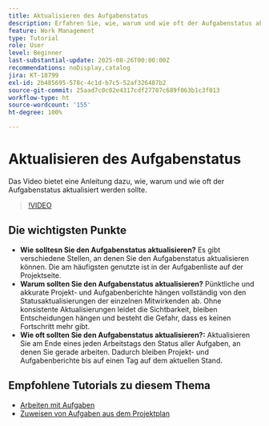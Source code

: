 ```yaml
---
title: Aktualisieren des Aufgabenstatus
description: Erfahren Sie, wie, warum und wie oft der Aufgabenstatus aktualisiert werden sollte.
feature: Work Management
type: Tutorial
role: User
level: Beginner
last-substantial-update: 2025-08-26T00:00:00Z
recommendations: noDisplay,catalog
jira: KT-18799
exl-id: 2b485695-578c-4c1d-b7c5-52af326487b2
source-git-commit: 25aad7c0c02e4317cdf27707c689f063b1c3f013
workflow-type: ht
source-wordcount: '155'
ht-degree: 100%

---
```


# Aktualisieren des Aufgabenstatus

Das Video bietet eine Anleitung dazu, wie, warum und wie oft der Aufgabenstatus aktualisiert werden sollte.

>[!VIDEO](https://video.tv.adobe.com/v/3471167/?quality=12&learn=on&enablevpops)

## Die wichtigsten Punkte

* **Wie solltesn Sie den Aufgabenstatus aktualisieren?** Es gibt verschiedene Stellen, an denen Sie den Aufgabenstatus aktualisieren können. Die am häufigsten genutzte ist in der Aufgabenliste auf der Projektseite.
* **Warum sollten Sie den Aufgabenstatus aktualisieren?** Pünktliche und akkurate Projekt- und Aufgabenberichte hängen vollständig von den Statusaktualisierungen der einzelnen Mitwirkenden ab. Ohne konsistente Aktualisierungen leidet die Sichtbarkeit, bleiben Entscheidungen hängen und besteht die Gefahr, dass es keinen Fortschritt mehr gibt.
* **Wie oft sollten Sie den Aufgabenstatus aktualisieren?:** Aktualisieren Sie am Ende eines jeden Arbeitstags den Status aller Aufgaben, an denen Sie gerade arbeiten. Dadurch bleiben Projekt- und Aufgabenberichte bis auf einen Tag auf dem aktuellen Stand.


## Empfohlene Tutorials zu diesem Thema

* [Arbeiten mit Aufgaben](/help/manage-work/tasks/work-with-tasks.md)
* [Zuweisen von Aufgaben aus dem Projektplan](/help/manage-work/tasks/assign-tasks-from-the-project-plan.md)
